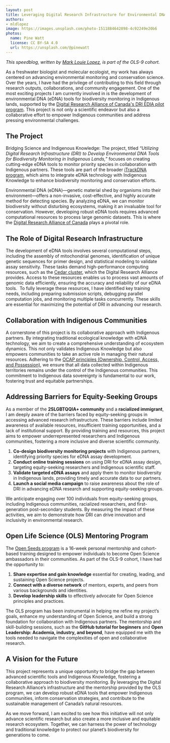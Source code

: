 ```yaml
---
layout: post
title: Leveraging Digital Research Infrastructure for Environmental DNA Tools in Monitoring Indigenous Territories.
authors:
- mldlopez
image: https://images.unsplash.com/photo-1511884642898-4c92249e20b6
photos:
  name: Pine Watt
  license: CC BY-SA 4.0
  url: https://unsplash.com/@pinewatt
---
```


*This speedblog, written by [Mark Louie Lopez](https://marklouielopez.weebly.com/), is part of the OLS-9 cohort.*

As a freshwater biologist and molecular ecologist, my work has always centered on advancing environmental monitoring and conservation science. 
Over the years, I have had the privilege of contributing to this field through research outputs, collaborations, and community engagement. 
One of the most exciting projects I am currently involved in is the development of environmental DNA (eDNA) tools for biodiversity monitoring in Indigenous lands, supported by the [Digital Research Alliance of Canada's DRI EDIA pilot program](https://alliancecan.ca/en/initiatives/dri-investments). 
This project is not only a scientific endeavor but also a collaborative effort to empower Indigenous communities and address pressing environmental challenges.

## The Project
Bridging Science and Indigenous Knowledge: The project, titled *“Utilizing Digital Research Infrastructure (DRI) to Develop Environmental DNA Tools for Biodiversity Monitoring in Indigenous Lands,”* focuses on creating cutting-edge eDNA tools to monitor priority species in collaboration with Indigenous partners. 
These tools are part of the broader [iTrackDNA program](https://itrackdna.ca/), which aims to integrate eDNA technology with Indigenous Knowledge to enhance biodiversity monitoring and conservation efforts.

Environmental DNA (eDNA)—genetic material shed by organisms into their environment—offers a non-invasive, cost-effective, and highly accurate method for detecting species. 
By analyzing eDNA, we can monitor biodiversity without disturbing ecosystems, making it an invaluable tool for conservation. However, developing robust eDNA tools requires advanced computational resources to process large genomic datasets. 
This is where the [Digital Research Alliance of Canada](https://alliancecan.ca/en) plays a pivotal role.

## The Role of Digital Research Infrastructure
The development of eDNA tools involves several computational steps, including the assembly of mitochondrial genomes, identification of unique genetic sequences for primer design, and statistical modeling to validate assay sensitivity. 
These tasks demand high-performance computing resources, such as the [Cedar cluster](https://docs.alliancecan.ca/wiki/Cedar), which the Digital Research Alliance provides. Access to these resources enables us to process vast amounts of genomic data efficiently, ensuring the accuracy and reliability of our eDNA tools.
​
To fully leverage these resources, I have identified key training needs, including preparing submission scripts, debugging parallel computation jobs, and monitoring multiple tasks concurrently. 
These skills are essential for maximizing the potential of DRI in advancing our research.

## Collaboration with Indigenous Communities
A cornerstone of this project is its collaborative approach with Indigenous partners. By integrating traditional ecological knowledge with eDNA technology, we aim to create a comprehensive understanding of ecosystem dynamics. 
This not only validates Indigenous Knowledge but also empowers communities to take an active role in managing their natural resources.
Adhering to the [OCAP principles (Ownership, Control, Access, and Possession)](https://fnigc.ca/ocap-training/), we ensure that all data collected within Indigenous territories remains under the control of the Indigenous communities. 
This commitment to Indigenous data sovereignty is fundamental to our work, fostering trust and equitable partnerships.

## Addressing Barriers for Equity-Seeking Groups
As a member of the **2SLGBTQQIA+ community** and a **racialized immigrant**, I am deeply aware of the barriers faced by equity-seeking groups in accessing advanced research infrastructure. 
These barriers include limited awareness of available resources, insufficient training opportunities, and a lack of institutional support. 
By providing training and resources, this project aims to empower underrepresented researchers and Indigenous communities, fostering a more inclusive and diverse scientific community.
1. **Co-design biodiversity monitoring projects** with Indigenous partners, identifying priority species for eDNA assay development.
2. **Conduct online training sessions** on using DRI for eDNA assay design, targeting equity-seeking researchers and Indigenous scientific staff.
3. **Validate targeted eDNA assays** and apply them to monitor biodiversity in Indigenous lands, providing timely and accurate data to our partners.
4. **Launch a social media campaign** to raise awareness about the role of DRI in advancing eDNA research and supporting equity-seeking groups.

We anticipate engaging over 100 individuals from equity-seeking groups, including Indigenous communities, racialized researchers, and first-generation post-secondary students. 
By measuring the impact of these activities, we aim to demonstrate how DRI can drive innovation and inclusivity in environmental research.

## Open Life Science (OLS) Mentoring Program
The [Open Seeds program](https://we-are-ols.org/openseeds/) is a 16-week personal mentorship and cohort-based training designed to empower individuals to become Open Science ambassadors in their communities. As part of the OLS-9 cohort, I have had the opportunity to:
1. **Share expertise and gain knowledge** essential for creating, leading, and sustaining Open Science projects.
2. **Connect with a diverse network** of mentors, experts, and peers from various backgrounds and identities.
3. **Develop leadership skills** to effectively advocate for Open Science principles and practices.

The OLS program has been instrumental in helping me refine my project’s goals, enhance my understanding of Open Science, and build a strong foundation for collaboration with Indigenous partners. 
The mentorship and skill-building sessions, such as the **GitHub tutorial for beginners** and **Open Leadership: Academia, industry, and beyond**, have equipped me with the tools needed to navigate the complexities of open and collaborative research.
​
## A Vision for the Future
This project represents a unique opportunity to bridge the gap between advanced scientific tools and Indigenous Knowledge, fostering a collaborative approach to biodiversity monitoring. 
By leveraging the Digital Research Alliance’s infrastructure and the mentorship provided by the OLS program, we can develop robust eDNA tools that empower Indigenous communities, inform conservation strategies, and contribute to the sustainable management of Canada’s natural resources.

As we move forward, I am excited to see how this initiative will not only advance scientific research but also create a more inclusive and equitable research ecosystem. 
Together, we can harness the power of technology and traditional knowledge to protect our planet’s biodiversity for generations to come.
